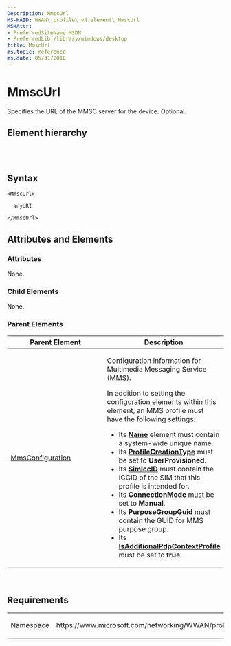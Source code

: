 ```yaml
---
Description: MmscUrl
MS-HAID: WWAN\_profile\_v4.element\_MmscUrl
MSHAttr:
- PreferredSiteName:MSDN
- PreferredLib:/library/windows/desktop
title: MmscUrl
ms.topic: reference
ms.date: 05/31/2018
---
```


# <span id="WWAN_profile_v4.element_MmscUrl"></span>MmscUrl

Specifies the URL of the MMSC server for the device. Optional.

## Element hierarchy

[<MBNProfileExt>](element-mbnprofileext.md)  
[<MmsConfiguration>](element-mmsconfiguration.md)  
**<MmscUrl>**

## Syntax

``` syntax
<MmscUrl>

  anyURI

</MmscUrl>
```

## <span id="Attributes_and_Elements"></span><span id="attributes_and_elements"></span><span id="ATTRIBUTES_AND_ELEMENTS"></span>Attributes and Elements

### <span id="attributes"></span><span id="ATTRIBUTES"></span>Attributes

None.

### <span id="Child_Elements"></span><span id="child_elements"></span><span id="CHILD_ELEMENTS"></span>Child Elements

None.

### <span id="parent_elements"></span><span id="PARENT_ELEMENTS"></span>Parent Elements

<table>
<colgroup>
<col style="width: 50%" />
<col style="width: 50%" />
</colgroup>
<thead>
<tr class="header">
<th>Parent Element</th>
<th>Description</th>
</tr>
</thead>
<tbody>
<tr class="odd">
<td><a href="element-mmsconfiguration.md">MmsConfiguration</a></td>
<td><p>Configuration information for Multimedia Messaging Service (MMS).</p>
<p>In addition to setting the configuration elements within this element, an MMS profile must have the following settings.</p>
<ul>
<li>Its <a href="element-name.md"><strong>Name</strong></a> element must contain a system-wide unique name.</li>
<li>Its <a href="../mbn/schema_profilecreationtype_mbnprofile_element.md"><strong>ProfileCreationType</strong></a> must be set to <strong>UserProvisioned</strong>.</li>
<li>Its <a href="https://docs.microsoft.com/windows/desktop/api/mbnapi/nf-mbnapi-imbnsubscriberinformation-get_simiccid"><strong>SimIccID</strong></a> must contain the ICCID of the SIM that this profile is intended for.</li>
<li>Its <a href="../mbn/schema_connectionmode_mbnprofile_element.md"><strong>ConnectionMode</strong></a> must be set to <strong>Manual</strong>.</li>
<li>Its <a href="element-purposegroupguid.md"><strong>PurposeGroupGuid</strong></a> must contain the GUID for MMS purpose group.</li>
<li>Its <a href="../WWAN_profile_v3/element_IsAdditionalPdpContextProfile.md"><strong>IsAdditionalPdpContextProfile</strong></a> must be set to <strong>true</strong>.</li>
</ul></td>
</tr>
</tbody>
</table>

 

## Requirements

<table>
<colgroup>
<col style="width: 50%" />
<col style="width: 50%" />
</colgroup>
<tbody>
<tr class="odd">
<td><p>Namespace</p></td>
<td><p>https://www.microsoft.com/networking/WWAN/profile/v4</p></td>
</tr>
</tbody>
</table>

 

 



